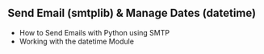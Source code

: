 ## Send Email (smtplib) & Manage Dates (datetime)

- How to Send Emails with Python using SMTP
- Working with the datetime Module

